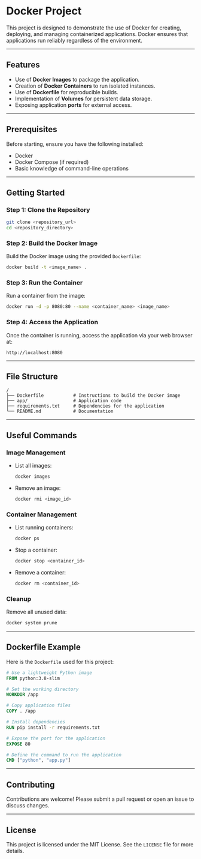 # Docker Project

This project is designed to demonstrate the use of Docker for creating, deploying, and managing containerized applications. Docker ensures that applications run reliably regardless of the environment.

---

## Features

- Use of **Docker Images** to package the application.
- Creation of **Docker Containers** to run isolated instances.
- Use of **Dockerfile** for reproducible builds.
- Implementation of **Volumes** for persistent data storage.
- Exposing application **ports** for external access.

---

## Prerequisites

Before starting, ensure you have the following installed:

- Docker
- Docker Compose (if required)
- Basic knowledge of command-line operations

---

## Getting Started

### Step 1: Clone the Repository

```bash
git clone <repository_url>
cd <repository_directory>
```

### Step 2: Build the Docker Image

Build the Docker image using the provided `Dockerfile`:

```bash
docker build -t <image_name> .
```

### Step 3: Run the Container

Run a container from the image:

```bash
docker run -d -p 8080:80 --name <container_name> <image_name>
```

### Step 4: Access the Application

Once the container is running, access the application via your web browser at:

```
http://localhost:8080
```

---

## File Structure

```
/
├── Dockerfile           # Instructions to build the Docker image
├── app/                 # Application code
├── requirements.txt     # Dependencies for the application
└── README.md            # Documentation
```

---

## Useful Commands

### Image Management

- List all images:
  ```bash
  docker images
  ```
- Remove an image:
  ```bash
  docker rmi <image_id>
  ```

### Container Management

- List running containers:
  ```bash
  docker ps
  ```
- Stop a container:
  ```bash
  docker stop <container_id>
  ```
- Remove a container:
  ```bash
  docker rm <container_id>
  ```

### Cleanup

Remove all unused data:

```bash
docker system prune
```

---

## Dockerfile Example

Here is the `Dockerfile` used for this project:

```dockerfile
# Use a lightweight Python image
FROM python:3.8-slim

# Set the working directory
WORKDIR /app

# Copy application files
COPY . /app

# Install dependencies
RUN pip install -r requirements.txt

# Expose the port for the application
EXPOSE 80

# Define the command to run the application
CMD ["python", "app.py"]
```

---

## Contributing

Contributions are welcome! Please submit a pull request or open an issue to discuss changes.

---

## License

This project is licensed under the MIT License. See the `LICENSE` file for more details.
